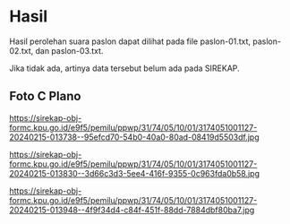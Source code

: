 # Hasil

Hasil perolehan suara paslon dapat dilihat pada file paslon-01.txt, paslon-02.txt, dan paslon-03.txt.

Jika tidak ada, artinya data tersebut belum ada pada SIREKAP.

## Foto C Plano

https://sirekap-obj-formc.kpu.go.id/e9f5/pemilu/ppwp/31/74/05/10/01/3174051001127-20240215-013738--95efcd70-54b0-40a0-80ad-08419d5503df.jpg

https://sirekap-obj-formc.kpu.go.id/e9f5/pemilu/ppwp/31/74/05/10/01/3174051001127-20240215-013830--3d66c3d3-5ee4-416f-9355-0c963fda0b58.jpg

https://sirekap-obj-formc.kpu.go.id/e9f5/pemilu/ppwp/31/74/05/10/01/3174051001127-20240215-013948--4f9f34d4-c84f-451f-88dd-7884dbf80ba7.jpg
